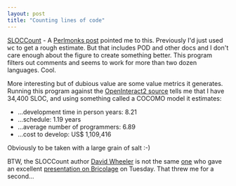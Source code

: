 ```yaml
---
layout: post
title: "Counting lines of code"
---
```




<a href="http://www.dwheeler.com/sloccount/">SLOCCount</a> - A <a href="http://perlmonks.org/index.pl?node_id=289111">Perlmonks post</a> pointed me to this. Previously I'd just used <tt>wc</tt> to get a rough estimate. But that includes POD and other docs and I don't care enough about the figure to create something better. This program filters out comments and seems to work for more than two dozen languages. Cool.

<p>More interesting but of dubious value are some value metrics it generates. Running this program against the <a href="http://cvs.sourceforge.net/cgi-bin/viewcvs.cgi/openinteract/OpenInteract2/">OpenInteract2 source</a> tells me that I have 34,400 SLOC, and using something called a COCOMO model it estimates:</p>
<ul>
 <li>...development time in person years: 8.21</li>
 <li>...schedule: 1.19 years</li>
 <li>...average number of programmers: 6.89</li>
 <li>...cost to develop: US$ 1,109,416</li>
</ul>

<p>Obviously to be taken with a large grain of salt :-)</p>

<p>BTW, the SLOCCount author <a href="http://www.dwheeler.com/">David Wheeler</a> is not the same <a href="http://david.wheeler.net/">one</a> who gave an excellent <a href="/2003/08/26/guest_to_pittsburghpm_next_week.html">presentation on Bricolage</a> on Tuesday. That threw me for a second...</p>


